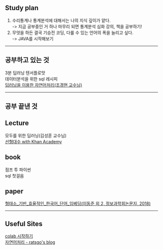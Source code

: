 ## Study plan
1. 수리통계나 통계분석에 대해서는 나의 지식 깊이가 얕다.<br>
-> 지금 공부중인 거 하나 마무리 되면 통계분석 심화 강의, 책을 공부하기!<br>
2. 무엇을 하든 결국 기승전 코딩, 다룰 수 있는 언어의 폭을 늘리고 싶다.<br>
-> JAVA를 시작해보기

<hr>

## 공부하고 있는 것
3분 딥러닝 텐서플로맛<br>
데이터분석을 위한 sql 레시피<br>
[딥러닝을 이용한 자연어처리(조경현 교수님)](https://bangdaeng2.tistory.com/category/Lecture/%EB%94%A5%EB%9F%AC%EB%8B%9D%EC%9D%84%20%EC%9D%B4%EC%9A%A9%ED%95%9C%20%EC%9E%90%EC%97%B0%EC%96%B4%EC%B2%98%EB%A6%AC%28%EC%A1%B0%EA%B2%BD%ED%98%84%20%EA%B5%90%EC%88%98%EB%8B%98%29)

<hr>

## 공부 끝낸 것

## Lecture
모두를 위한 딥러닝(김성훈 교수님)<br>
[선형대수 with Khan Academy](https://bangdaeng2.tistory.com/category/Lecture/%EC%84%A0%ED%98%95%EB%8C%80%EC%88%98%20with%20Khan%20Academy)
## book
점프 투 파이썬<br>
sql 첫걸음
## paper
[형태소_기반_효율적인_한국어_단어_임베딩(이동준 외 2, 정보과학회논문지, 2018)](https://bangdaeng2.tistory.com/2?category=757926)

<hr>

## Useful Sites
[colab 시작하기](https://www.youtube.com/watch?v=XRBXMohjQos&t=462s)<br>
[자연어처리 - ratsgo's blog](https://ratsgo.github.io/)
